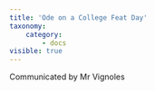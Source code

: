 ```yaml
---
title: 'Ode on a College Feat Day'
taxonomy:
    category:
        - docs
visible: true
---
```


<div class="author">Communicated by Mr Vignoles</div>